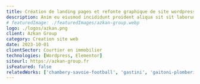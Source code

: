 ```yaml
---
title: Création de landing pages et refonte graphique de site wordpress
description: Anim eu eiusmod incididunt proident aliqua sit sit laborum. Adipisicing ullamco do fugiat duis reprehenderit deserunt eiusmod quis aliquip elit pariatur.
# featuredImage: ./featuredImages/azkan-group.webp
logo: ./logos/azkan.png
client: Azkan Group
category: Creation site web
date: 2023-10-01
clientSector: Courtier en immobilier
technologies: [Wordpress, Elementor]
siteurl: https://azkan-group.fr
isFeatured: false
relatedWorks: ['chambery-savoie-football', 'gastini', 'gaitoni-plomberie']
---
```


